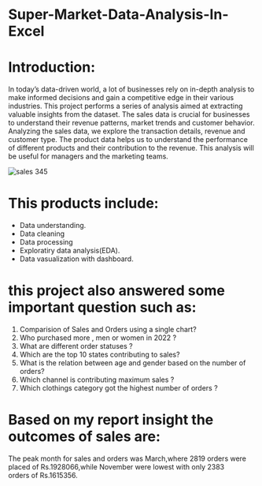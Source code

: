 # Super-Market-Data-Analysis-In-Excel

# Introduction:

In today’s data-driven world, a lot of businesses rely on in-depth analysis to make informed decisions and gain a competitive edge in their various industries. This project performs a series of analysis aimed at extracting valuable insights from the dataset. The sales data is crucial for businesses to understand their revenue patterns, market trends and customer behavior. Analyzing the sales data, we explore the transaction details, revenue and customer type. The product data helps us to understand the performance of different products and their contribution to the revenue. This analysis will be useful for managers and the marketing teams.

![sales 345](https://github.com/Shirin997/Super-Market-Data-Analysis/assets/157870774/4943616d-3d4b-4f2e-803b-2e5d9f3067b1)

# This products include:

- Data understanding.
- Data cleaning
- Data processing
- Exploratiry data analysis(EDA).
- Data vasualization with dashboard.

# this project also answered some important question such as:

1. Comparision of Sales and Orders using a single chart?
2. Who purchased more , men or women in 2022 ?
3. What are different order statuses ?
4. Which are the top 10 states contributing to sales?
5. What is the relation between age and gender based on the number of orders?
6. Which channel is contributing maximum sales ?
7. Which clothings category got the highest number of orders ?

# Based on my report insight the outcomes of sales are:

The peak month for sales and orders was March,where 2819 orders were placed of Rs.1928066,while November were lowest with only 2383 orders of Rs.1615356.






